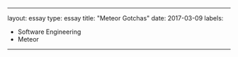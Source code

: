 
---
layout: essay
type: essay
title: "Meteor Gotchas"
date: 2017-03-09
labels:
  - Software Engineering
  - Meteor
---
